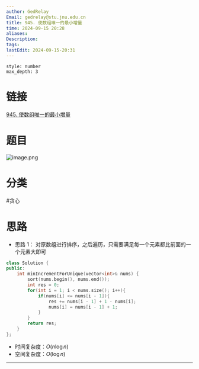 ```yaml
---
author: GedRelay
Email: gedrelay@stu.jnu.edu.cn
title: 945. 使数组唯一的最小增量
time: 2024-09-15 20:28
aliases: 
Description: 
tags: 
lastEdit: 2024-09-15-20:31
---
```


```toc
style: number
max_depth: 3
```

# 链接
[945. 使数组唯一的最小增量](https://leetcode.cn/problems/minimum-increment-to-make-array-unique/) 

# 题目
![image.png](https://ged-pic-bed.oss-cn-guangzhou.aliyuncs.com/img/202409152028893.png)


# 分类
#贪心 

# 思路
- 思路 1：
对原数组进行排序，之后遍历，只需要满足每一个元素都比前面的一个元素大即可


```cpp
class Solution {
public:
    int minIncrementForUnique(vector<int>& nums) {
        sort(nums.begin(), nums.end());
        int res = 0;
        for(int i = 1; i < nums.size(); i++){
            if(nums[i] <= nums[i - 1]){
                res += nums[i - 1] + 1 - nums[i];
                nums[i] = nums[i - 1] + 1;
            }
        }
        return res;
    }
};
```


- 时间复杂度：${O\left( n\log n \right)  }$ 
- 空间复杂度：${O\left( \log n \right)  }$ 


---


